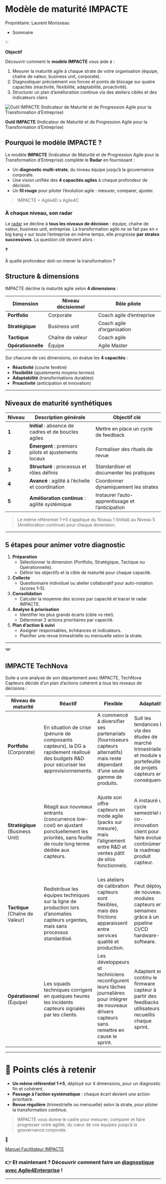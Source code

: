 # Modèle de maturité IMPACTE

Propriétaire: Laurent Morisseau

- Sommaire

<aside>
✨

**Objectif**

Découvrir comment le **modèle IMPACTE** vous aide à :

1. Mesurer la maturité agile à chaque strate de votre organisation (équipe, chaîne de valeur, business unit, corporate).
2. Diagnostiquer précisément vos forces et points de blocage sur quatre capacités (réactivité, flexibilité, adaptabilité, proactivité).
3. Structurer un plan d’amélioration continue via des ateliers ciblés et des indicateurs clairs.
</aside>

![**Outil IMPACTE** (Indicateur de Maturité et de Progression Agile pour la Transformation d’Entreprise)](image.png)

**Outil IMPACTE** (Indicateur de Maturité et de Progression Agile pour la Transformation d’Entreprise)

## Pourquoi le modèle IMPACTE ?

Le modèle **IMPACTE** (Indicateur de Maturité et de Progression Agile pour la Transformation d’Entreprise) complète le **Radar** en fournissant :

- Un **diagnostic multi-strate**, du niveau équipe jusqu’à la gouvernance corporate.
- Une vision unifiée des **4 capacités agiles** à chaque profondeur de décision.
- Un **fil rouge** pour piloter l’évolution agile : mesurer, comparer, ajuster.

> IMPACTE = Agile4D x Agile4C
> 

### À chaque niveau, son radar

Le [radar](https://www.notion.so/Radar-de-l-entreprise-agile-13490eaf28ff80288f7dcd0fee927567?pvs=21) se décline à **tous les niveaux de décision** : équipe, chaîne de valeur, business unit, entreprise. La transformation agile ne se fait pas en « big bang » sur toute l’entreprise en même temps, elle progresse **par strates successives**. La question clé devient alors :

<aside>
❓

À quelle profondeur doit-on mener la transformation ?

</aside>

## Structure & dimensions

IMPACTE décline la maturité agile selon **4 dimensions** :

| Dimension | Niveau décisionnel | Rôle pilote |
| --- | --- | --- |
| **Portfolio** | Corporate | Coach agile d’entreprise |
| **Stratégique** | Business unit | Coach agile d’organisation |
| **Tactique** | Chaîne de valeur | Coach agile |
| **Opérationnelle** | Équipe | Agile Master |

Sur chacune de ces dimensions, on évalue les **4 capacités** :

- **Réactivité** (courte fenêtre)
- **Flexibilité** (ajustements moyens termes)
- **Adaptabilité** (transformations durables)
- **Proactivité** (anticipation et innovation)

---

## Niveaux de maturité synthétiques

| Niveau | Description générale | Objectif clé |
| --- | --- | --- |
| **1** | **Initial** : absence de cadres et de boucles agiles | Mettre en place un cycle de feedback |
| **2** | **Émergent** : premiers pilots et ajustements locaux | Formaliser des rituels de revue |
| **3** | **Structuré** : processus et rôles définis | Standardiser et documenter les pratiques |
| **4** | **Avancé** : agilité à l’échelle et coordination | Coordonner dynamiquement les strates |
| **5** | **Amélioration continue** : agilité systémique | Instaurer l’auto-apprentissage et l’anticipation |

> Le même référentiel 1→5 s’applique du Niveau 1 (Initial) au Niveau 5 (Amélioration continue) pour chaque dimension.
> 

---

## 5 étapes pour animer votre diagnostic

1. **Préparation**
    - Sélectionner la dimension (Portfolio, Stratégique, Tactique ou Opérationnelle).
    - Définir les objectifs et la cible de maturité pour chaque capacité.
2. **Collecte**
    - Questionnaire individuel ou atelier collaboratif pour auto-notation (scores 1–5).
3. **Consolidation**
    - Calculer la moyenne des scores par capacité et tracer le radar IMPACTE.
4. **Analyse & priorisation**
    - Identifier les plus grands écarts (cible vs réel).
    - Déterminer 2 actions prioritaires par capacité.
5. **Plan d’action & suivi**
    - Assigner responsables, échéances et indicateurs.
    - Planifier une revue trimestrielle ou mensuelle selon la strate.

---

<aside>
➿

## IMPACTE TechNova

Suite a une analyse de son département avec IMPACTE, TechNova Capteurs décide d’un plan d’actions cohérent à tous les niveaux de décisions :

</aside>

| **Niveau de maturité** | **Réactif** | **Flexible** | **Adaptatif** | **Proactif** |
| --- | --- | --- | --- | --- |
| **Portfolio** (Corporate) | En situation de crise (pénurie de composants capteurs), la DG a rapidement réalloué des budgets R&D pour sécuriser les approvisionnements. | A commencé à diversifier ses partenariats (fournisseurs capteurs alternatifs) mais reste dépendant d’une seule gamme de produits. | Suit les tendances IoT via des études de marché trimestrielles et module son portefeuille de projets capteurs en conséquence. | Lance aujourd’hui un **programme d’écosystème IoT**, invitant partenaires et startups à co-développer de nouveaux usages capteurs. |
| **Stratégique** (Business Unit) | Réagit aux nouveaux entrants (concurrence low-cost) en ajustant ponctuellement les priorités, sans feuille de route long terme dédiée aux capteurs. | Ajuste son offre capteurs en mode agile (packs sur mesure), mais l’alignement entre R&D et ventes pâtit de silos fonctionnels. | A instauré un cycle semestriel de co-innovation client pour faire évoluer continûment la roadmap produit capteur. | A initié une **stratégie de licences logicielles** pour capteurs, anticipant la convergence hardware-software et capturant de nouvelles parts de marché. |
| **Tactique** (Chaîne de Valeur) | Redistribue les équipes techniques sur la ligne de production lors d’anomalies capteurs urgentes, mais sans processus standardisé. | Les ateliers de calibration capteurs sont flexibles, mais des frictions apparaissent entre services qualité et production. | Peut déployer de nouveaux modules capteurs en 4 semaines grâce à un pipeline CI/CD hardware-software. | Met en place un **lab de terrain mobile** pour tester proactivement de nouveaux capteurs chez des clients clés et anticiper les besoins. |
| **Opérationnel** (Équipe) | Les squads techniques corrigent en quelques heures les incidents capteurs signalés par les clients. | Les développeurs et techniciens reconfigurent leurs tâches journalières pour intégrer de nouveaux drivers capteurs sans remettre en cause le sprint. | Adaptent en continu le firmware capteur à partir des feedbacks utilisateurs recueillis chaque sprint. | Proposent chaque fin de sprint des pistes d’amélioration (hardware et software) ou de nouveaux capteurs à prototyper en mini-ateliers. |

---

# 🔑 Points clés à retenir

- **Un même référentiel 1→5**, déployé sur 4 dimensions, pour un diagnostic fin et cohérent.
- **Passage à l’action systématique** : chaque écart devient une action prioritaire.
- **Revue régulière** (trimestrielle ou mensuelle) selon la strate, pour piloter la transformation continue.

> IMPACTE vous donne le cadre pour mesurer, comparer et faire progresser votre agilité, du cœur de vos équipes jusqu’à la gouvernance corporate.
> 

<aside>
🔎

[Manuel Facilitateur IMPACTE](https://www.notion.so/Manuel-Facilitateur-IMPACTE-In-Progress-20290eaf28ff800b9d5ef5ab512e6bc8?pvs=21)

</aside>

### 👉 Et maintenant ? Découvrir comment faire un [diagnostique avec Agile4Enterprise](https://www.notion.so/Faire-un-diagnostique-A4E-1f490eaf28ff80379945c3a2ffaecbca?pvs=21) !

---